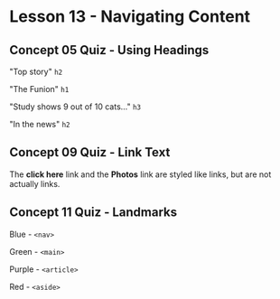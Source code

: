 # Lesson 13 - Navigating Content

## Concept 05 Quiz - Using Headings
"Top story" `h2`

"The Funion" `h1`

"Study shows 9 out of 10 cats..." `h3`

"In the news" `h2`

## Concept 09 Quiz - Link Text

The **click here** link and the **Photos** link are styled like links, but are not actually links.

## Concept 11 Quiz - Landmarks
Blue - `<nav>`

Green - `<main>`

Purple - `<article>`
	
Red - `<aside>`